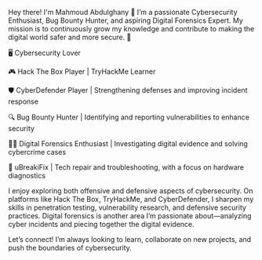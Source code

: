 Hey there! I'm Mahmoud Abdulghany 👋
I’m a passionate Cybersecurity Enthusiast, Bug Bounty Hunter, and aspiring Digital Forensics Expert. My mission is to continuously grow my knowledge and contribute to making the digital world safer and more secure. 🔐

🖥️ Cybersecurity Lover

🎮 Hack The Box Player | TryHackMe Learner

🛡️ CyberDefender Player | Strengthening defenses and improving incident response

🔍 Bug Bounty Hunter | Identifying and reporting vulnerabilities to enhance security

🧑‍💻 Digital Forensics Enthusiast | Investigating digital evidence and solving cybercrime cases

🔧 uBreakiFix | Tech repair and troubleshooting, with a focus on hardware diagnostics

I enjoy exploring both offensive and defensive aspects of cybersecurity. On platforms like Hack The Box, TryHackMe, and CyberDefender, I sharpen my skills in penetration testing, vulnerability research, and defensive security practices. Digital forensics is another area I’m passionate about—analyzing cyber incidents and piecing together the digital evidence.

Let’s connect! I’m always looking to learn, collaborate on new projects, and push the boundaries of cybersecurity.



<!---
M4hm0udX/M4hm0udX is a ✨ special ✨ repository because its `README.md` (this file) appears on your GitHub profile.
You can click the Preview link to take a look at your changes.
--->
